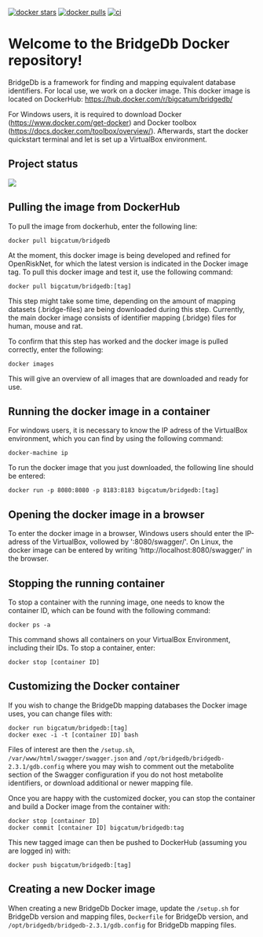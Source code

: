 [![docker stars](https://img.shields.io/docker/stars/bigcatum/bridgedb.svg?style=flat-square)](https://hub.docker.com/r/bigcatum/bridgedb)
[![docker pulls](https://img.shields.io/docker/pulls/bigcatum/bridgedb.svg?style=flat-square)](https://hub.docker.com/r/bigcatum/bridgedb)
[![ci](https://github.com/bridgedb/docker/actions/workflows/docker-image.yml/badge.svg)](https://github.com/bridgedb/docker/actions/workflows/docker-image.yml)

# Welcome to the BridgeDb Docker repository!

BridgeDb is a framework for finding and mapping equivalent database identifiers. For local use, we work on a docker image. This docker image is located on DockerHub: https://hub.docker.com/r/bigcatum/bridgedb/

For Windows users, it is required to download Docker (https://www.docker.com/get-docker) and Docker toolbox (https://docs.docker.com/toolbox/overview/). Afterwards, start the docker quickstart terminal and let is set up a VirtualBox environment.

## Project status

<img src="https://jenkins.bigcat.unimaas.nl/view/GUI%20tests/job/Docker%20test/badge/icon">

## Pulling the image from DockerHub

To pull the image from dockerhub, enter the following line:

    docker pull bigcatum/bridgedb

At the moment, this docker image is being developed and refined for OpenRiskNet, for which the latest version is indicated in the Docker image tag. To pull this docker image and test it, use the following command:

    docker pull bigcatum/bridgedb:[tag]

This step might take some time, depending on the amount of mapping datasets (.bridge-files) are being downloaded during this step. Currently, the main docker image consists of identifier mapping (.bridge) files for human, mouse and rat.

To confirm that this step has worked and the docker image is pulled correctly, enter the following:

    docker images

This will give an overview of all images that are downloaded and ready for use.

## Running the docker image in a container

For windows users, it is necessary to know the IP adress of the VirtualBox environment, which you can find by using the following command:

    docker-machine ip

To run the docker image that you just downloaded, the following line should be entered:

    docker run -p 8080:8080 -p 8183:8183 bigcatum/bridgedb:[tag]

## Opening the docker image in a browser

To enter the docker image in a browser, Windows users should enter the IP-adress of the VirtualBox, vollowed by ':8080/swagger/'. On Linux, the docker image can be entered by writing 'http://localhost:8080/swagger/' in the browser.

## Stopping the running container

To stop a container with the running image, one needs to know the container ID, which can be found with the following command:

    docker ps -a
    
This command shows all containers on your VirtualBox Environment, including their IDs. To stop a container, enter:

    docker stop [container ID]

## Customizing the Docker container

If you wish to change the BridgeDb mapping databases the Docker image uses, you can change files with:

```shell
docker run bigcatum/bridgedb:[tag]
docker exec -i -t [container ID] bash
```

Files of interest are then the `/setup.sh`, `/var/www/html/swagger/swagger.json` and
`/opt/bridgedb/bridgedb-2.3.1/gdb.config` where you may wish to comment out the metabolite
section of the Swagger configuration if you do not host metabolite identifiers,
or download additional or newer mapping file.

Once you are happy with the customized docker, you can stop the container and build a Docker image from the container with:

```shell
docker stop [container ID]
docker commit [container ID] bigcatum/bridgedb:tag
```

This new tagged image can then be pushed to DockerHub (assuming you are logged in) with:

```shell
docker push bigcatum/bridgedb:[tag]
```

## Creating a new Docker image

When creating a new BridgeDb Docker image, update the `/setup.sh` for BridgeDb version and mapping files, `Dockerfile` for BridgeDb version, and `/opt/bridgedb/bridgedb-2.3.1/gdb.config` for BridgeDb mapping files.
